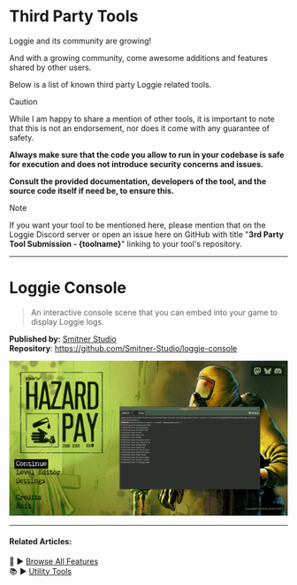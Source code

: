 # Third Party Tools

Loggie and its community are growing!

And with a growing community, come awesome additions and features shared by other users.

Below is a list of known third party Loggie related tools.

>[!CAUTION]
>While I am happy to share a mention of other tools, it is important to note that this is not an endorsement, nor does it come with any guarantee of safety.
>
>**Always make sure that the code you allow to run in your codebase is safe for execution and does not introduce security concerns and issues.**
>
>**Consult the provided documentation, developers of the tool, and the source code itself if need be, to ensure this.**

> [!NOTE]
> If you want your tool to be mentioned here, please mention that on the Loggie Discord server or open an issue here on GitHub with title "**3rd Party Tool Submission - {toolname}**" linking to  your tool's repository.

---

# Loggie Console

> An interactive console scene that you can embed into your game to display Loggie logs.
  
**Published by:** [Smitner Studio](https://github.com/Smitner-Studio)  
**Repository**: https://github.com/Smitner-Studio/loggie-console  
  
![](https://raw.githubusercontent.com/Smitner-Studio/loggie-console/refs/heads/main/assets/LoggieConsole.PNG)

---
#### Related Articles:
👀 ► [Browse All Features](ALL_FEATURES.md)  
📚 ►  [Utility Tools](features/TOOLS.md)